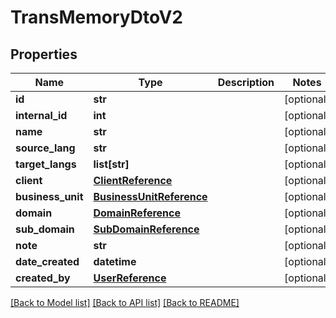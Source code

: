 # TransMemoryDtoV2

## Properties
Name | Type | Description | Notes
------------ | ------------- | ------------- | -------------
**id** | **str** |  | [optional] 
**internal_id** | **int** |  | [optional] 
**name** | **str** |  | [optional] 
**source_lang** | **str** |  | [optional] 
**target_langs** | **list[str]** |  | [optional] 
**client** | [**ClientReference**](ClientReference.md) |  | [optional] 
**business_unit** | [**BusinessUnitReference**](BusinessUnitReference.md) |  | [optional] 
**domain** | [**DomainReference**](DomainReference.md) |  | [optional] 
**sub_domain** | [**SubDomainReference**](SubDomainReference.md) |  | [optional] 
**note** | **str** |  | [optional] 
**date_created** | **datetime** |  | [optional] 
**created_by** | [**UserReference**](UserReference.md) |  | [optional] 

[[Back to Model list]](../README.md#documentation-for-models) [[Back to API list]](../README.md#documentation-for-api-endpoints) [[Back to README]](../README.md)



